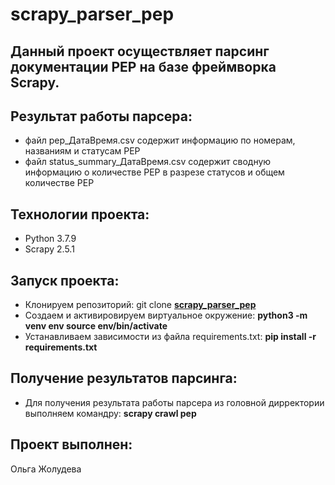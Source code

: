 # scrapy_parser_pep

## Данный проект осуществляет парсинг документации PEP на базе фреймворка Scrapy.

## Результат работы парсера:
- файл pep_ДатаВремя.csv содержит информацию по номерам, названиям и статусам PEP
- файл status_summary_ДатаВремя.csv содержит сводную информацию о количестве PEP в разрезе статусов и общем количестве PEP

## Технологии проекта:

- Python 3.7.9
- Scrapy 2.5.1

## Запуск проекта:

- Клонируем репозиторий: git clone **[scrapy_parser_pep](https://github.com/Olga-Zholudeva/scrapy_parser_pep)**
- Cоздаем и активировируем виртуальное окружение: **python3 -m venv env source env/bin/activate**
- Устанавливаем зависимости из файла requirements.txt: **pip install -r requirements.txt**

## Получение результатов парсинга:

- Для получения результата работы парсера из головной дирректории выполняем командру: **scrapy crawl pep**

## Проект выполнен:

Ольга Жолудева
